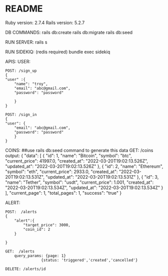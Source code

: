 # README

Ruby version: 2.7.4
Rails version: 5.2.7

DB COMMANDS:
rails db:create
rails db:migrate
rails db:seed

RUN SERVER:
rails s 


RUN SIDEKIQ: (redis required)
bundle exec sidekiq



APIS:
USER:

    POST: /sign_up
    {
	"user" :{		
		"name": "troy",
		"email": "abc@gmail.com",
		"password": "password"
		
	    }
    }

    POST: /sign_in
    {
	"user": {
		"email": "abc@gmail.com",
		"password": "password"
	    }
    }


COINS:      ##use rails db:seed command to generate this data
     GET: /coins
     output:
     {
	"data": [
		{
			"id": 1,
			"name": "Bitcoin",
			"symbol": "btc",
			"current_price": 41997.0,
			"created_at": "2022-03-20T19:02:13.526Z",
			"updated_at": "2022-03-20T19:02:13.526Z"
		},
		{
			"id": 2,
			"name": "Ethereum",
			"symbol": "eth",
			"current_price": 2933.0,
			"created_at": "2022-03-20T19:02:13.531Z",
			"updated_at": "2022-03-20T19:02:13.531Z"
		},
		{
			"id": 3,
			"name": "Tether",
			"symbol": "usdt",
			"current_price": 1.001,
			"created_at": "2022-03-20T19:02:13.534Z",
			"updated_at": "2022-03-20T19:02:13.534Z"
		}
	],
	"current_page": 1,
	"total_pages": 1,
	"success": "true"
}






ALERT:

    POST:  /alerts
    {
        "alert":{
            "target_price": 3000,
            "coin_id": 2
        }
        
    }

    GET:  /alerts
        query_params: {page: 1}
                    {status: 'triggered','created','cancelled'}

    DELETE: /alerts/id
